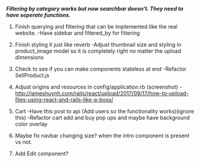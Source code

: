 ***Filtering by category works but now searchbar doesn't. They need to have seperate functions.***
1. Finish querying and filtering that can be implemented like the real website.
	-Have sidebar and filtered_by for filtering

2. Finish styling it just like reverb
	-Adjust thumbnail size and styling in product_image model so it is completely right no matter the upload dimensions

3. Check to see if you can make components stateless at end
	-Refactor SellProduct.js	

4. Adjust origins and resources in config/application.rb (screenshot)
		-http://jameshuynh.com/rails/react/upload/2017/09/17/how-to-upload-files-using-react-and-rails-like-a-boss/


5. Cart
	-Have this post to api (Add users so the functionality works)(ignore this) 
	-Refactor cart add and buy pop ups and maybe have background color overlay

6. Maybe fix navbar changing size? when the intro component is present vs not.

7. Add Edit component?